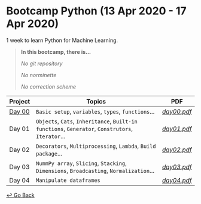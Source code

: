 # Bootcamp Python (13 Apr 2020 - 17 Apr 2020)

1 week to learn Python for Machine Learning.

> **In this bootcamp, there is...**
>
> *No git repository*
>
> *No norminette*
>
> *No correction scheme*



| Project  | Topics                                                       | PDF           |
| -------- | ------------------------------------------------------------ | ------------- |
| [Day 00] | `Basic setup`, `variables`, `types`, `functions`...          | *[day00.pdf]* |
| Day 01   | `Objects`, `Cats`, `Inheritance`, `Built-in functions`, `Generator`, `Construtors`, `Iterator`... | *[day01.pdf]* |
| Day 02   | `Decorators`, `Multiprocessing`, `Lambda`, `Build package`... | *[day02.pdf]* |
| Day 03   | `NummPy array`, `Slicing`, `Stacking`, `Dimensions`, `Broadcasting`, `Normalization`... | *[day03.pdf]* |
| Day 04   | `Manipulate dataframes`                                      | *[day04.pdf]* |

[Day 00]: https://github.com/lisy0123/42/tree/master/Bootcamp_python/d00
[Day 01]: https://github.com/lisy0123/42/tree/master/Bootcamp_python/d01
[Day 02]: https://github.com/lisy0123/42/tree/master/Bootcamp_python/d02
[Day 03]: https://github.com/lisy0123/42/tree/master/Bootcamp_python/d03
[Day 04]: https://github.com/lisy0123/42/tree/master/Bootcamp_python/d04
[day00.pdf]: https://github.com/lisy0123/42/blob/master/Bootcamp_python/PDF/day00.pdf
[day01.pdf]: https://github.com/lisy0123/42/blob/master/Bootcamp_python/PDF/day01.pdf
[day02.pdf]: https://github.com/lisy0123/42/blob/master/Bootcamp_python/PDF/day02.pdf
[day03.pdf]: https://github.com/lisy0123/42/blob/master/Bootcamp_python/PDF/day03.pdf
[day04.pdf]: https://github.com/lisy0123/42/blob/master/Bootcamp_python/PDF/day04.pdf



[↩️ Go Back](https://github.com/lisy0123/42)